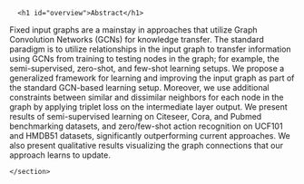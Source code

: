 <html lang="en-us">
  
  <head>
  <meta charset="UTF-8">
  <title>Learning Graphs for Knowledge Transfer with Limited Labels</title>
  <meta name="viewport" content="width=device-width, initial-scale=1">
  <meta name="theme-color" content="#157878">
  <link rel="stylesheet" href='https://petar-v.com/GAT/css/normalize.css'>
  <link href='https://fonts.googleapis.com/css?family=Open+Sans:400,700' rel='stylesheet' type='text/css'>
  <link rel="stylesheet" href='https://petar-v.com/GAT/css/cayman.css'>
  <script type="text/javascript" async
    src="https://cdn.mathjax.org/mathjax/latest/MathJax.js?config=TeX-MML-AM_CHTML">
  </script>
</head>
<body>
    <section class="main-content">
      
      <h1 id="overview">Abstract</h1>

<p>Fixed input graphs are a mainstay in approaches that utilize Graph Convolution Networks (GCNs) for knowledge transfer. The standard paradigm is to utilize relationships in the input graph to transfer information using GCNs from training to testing nodes in the graph; for example, the semi-supervised, zero-shot, and few-shot learning setups. We propose a generalized framework for learning and improving the input graph as part of the standard GCN-based learning setup. Moreover, we use additional constraints between similar and dissimilar neighbors for each node in the graph by applying triplet loss on the intermediate layer output. We present results of semi-supervised learning on Citeseer, Cora, and Pubmed benchmarking datasets, and zero/few-shot action recognition on UCF101 and HMDB51 datasets, significantly outperforming current approaches. We also present qualitative results visualizing the graph connections that our approach learns to update.</p>

    </section>

  </body>
</html>


